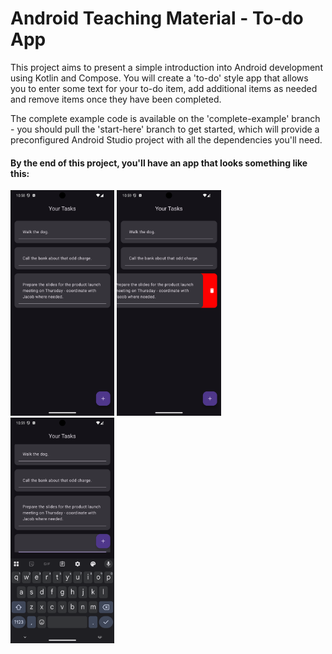 # Android Teaching Material - To-do App

This project aims to present a simple introduction into Android development using Kotlin and Compose. You will create a 'to-do' style app that allows you to enter some text for your to-do item, add additional items as needed and remove items once they have been completed.

The complete example code is available on the 'complete-example' branch - you should pull the 'start-here' branch to get started, which will provide a preconfigured Android Studio project with all the dependencies you'll need.

#### By the end of this project, you'll have an app that looks something like this:

<img src="./docs/img/1.png" width="33%"/>
<img src="./docs/img/2.png" width="33%"/>
<img src="./docs/img/3.png" width="33%"/>
